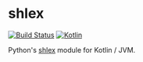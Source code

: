 # shlex

[![Build Status](https://travis-ci.com/kilink/shlex.svg?branch=master)](https://travis-ci.com/kilink/shlex)
[![Kotlin](https://img.shields.io/badge/kotlin-1.4.21-blue.svg?logo=kotlin)](http://kotlinlang.org)

Python's [shlex](https://github.com/python/cpython/blob/master/Lib/shlex.py) module for Kotlin / JVM.
